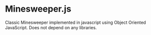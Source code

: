 Minesweeper.js
==============

Classic Minesweeper implemented in javascript using Object Oriented JavaScript. Does not depend on any libraries.